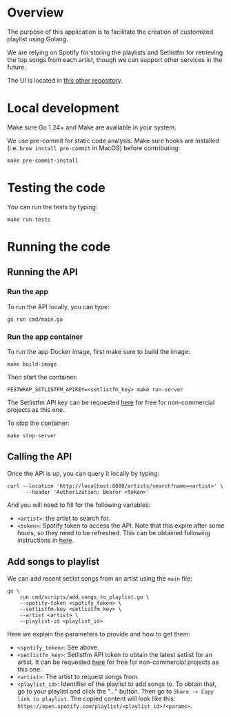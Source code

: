 # Overview

The purpose of this application is to facilitate the creation of customized playlist using Golang.

We are relying on Spotify for storing the playlists and Setlistfm for retrieving the top songs from each artist, though we can support other services in the future.

The UI is located in [this other repository](https://github.com/DanielMoraDC/festwrap-ui).

# Local development

Make sure Go 1.24+ and Make are available in your system.

We use pre-commit for static code analysis. Make sure hooks are installed (i.e. `brew install pre-commit` in MacOS) before contributing:

```shell
make pre-commit-install
```

# Testing the code

You can run the tests by typing:

```shell
make run-tests
```

# Running the code

## Running the API

### Run the app

To run the API locally, you can type:

```shell
go run cmd/main.go
```

### Run the app container

To run the app Docker image, first make sure to build the image:

```shell
make build-image
```

Then start the container:

```shell
FESTWRAP_SETLISTFM_APIKEY=<setlistfm_key> make run-server
```

The Setlistfm API key can be requested [here](https://api.setlist.fm/docs/1.0/index.html) for free for non-commercial projects as this one.

To stop the container:

```shell
make stop-server
```

## Calling the API

Once the API is up, you can query it locally by typing:

```shell
curl --location 'http://localhost:8080/artists/search?name=<artist>' \
      --header 'Authorization: Bearer <token>'
```

And you will need to fill for the following variables:
- `<artist>`: the artist to search for.
- `<token>`: Spotify token to access the API. Note that this expire after some hours, so they need to be refreshed. This can be obtained following instructions in [here](../frontend/README.md).


## Add songs to playlist

We can add recent setlist songs from an artist using the `main` file:

```shell
go \
    run cmd/scripts/add_songs_to_playlist.go \
    --spotify-token <spotify_token> \
    --setlistfm-key <setlistfm_key> \
    --artist <artist> \
    --playlist-id <playlist_id>
```

Here we explain the parameters to provide and how to get them:
- `<spotify_token>`: See above.
- `<setlistfm_key>`: Setlistfm API token to obtain the latest setlist for an artist. It can be requested [here](https://api.setlist.fm/docs/1.0/index.html) for free for non-commercial projects as this one.
- `<artist>`: The artist to request songs from.
- `<playlist_id>`: Identifier of the playlist to add songs to. To obtain that, go to your playlist and click the "..." button. Then go to `Share -> Copy link to playlist`. The copied content will look like this: `https://open.spotify.com/playlist/<playlist_id>?<params>`.
